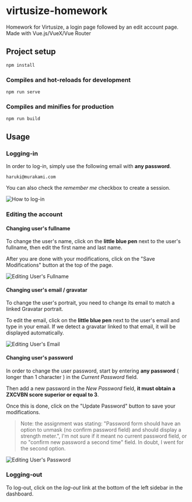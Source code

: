 # virtusize-homework
Homework for Virtusize, a login page followed by an edit account page. Made with Vue.js/VueX/Vue Router

## Project setup
```
npm install
```

### Compiles and hot-reloads for development
```
npm run serve
```

### Compiles and minifies for production
```
npm run build
```

## Usage

### Logging-in
In order to log-in, simply use the following email with **any password**.
```
haruki@murakami.com
```
You can also check the *remember me* checkbox to create a session.

![How to log-in](https://thomaskim.fr/public_assets/logging-in.gif)

### Editing the account

#### Changing user's fullname
To change the user's name, click on the **little blue pen** next to the user's fullname, then edit the first name and last name.

After you are done with your modifications, click on the "Save Modifications" button at the top of the page.

![Editing User's Fullname](https://thomaskim.fr/public_assets/editing-user-fullname.gif)

#### Changing user's email / gravatar
To change the user's portrait, you need to change its email to match a linked Gravatar portrait.

To edit the email, click on the **little blue pen** next to the user's email and type in your email. If we detect a gravatar linked to that email, it will be displayed automatically.

![Editing User's Email](https://thomaskim.fr/public_assets/editing-user-email.gif)

#### Changing user's password

In order to change the user password, start by entering **any password** ( longer than 1 character ) in the *Current Password* field.

Then add a new password in the *New Password* field, **it must obtain a ZXCVBN score superior or equal to 3**.

Once this is done, click on the "Update Password" button to save your modifications.

> Note: the assignment was stating:  "Password form should have an option to unmask (no confirm password field) and should display a strength meter.", I'm not sure if it meant no current password field, or no "confirm new password a second time" field. In doubt, I went for the second option.

![Editing User's Password](https://thomaskim.fr/public_assets/editing-user-password.gif)

### Logging-out

To log-out, click on the *log-out* link at the bottom of the left sidebar in the dashboard.